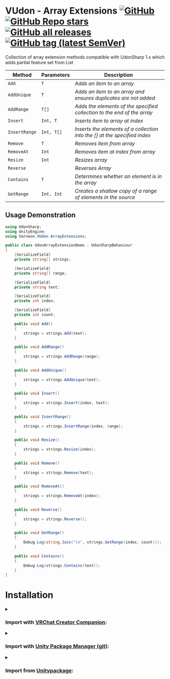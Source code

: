 <div>

# VUdon - Array Extensions [![GitHub](https://img.shields.io/github/license/Varneon/VUdon-ArrayExtensions?color=blue&label=License&style=flat)](https://github.com/Varneon/VUdon-ArrayExtensions/blob/main/LICENSE) [![GitHub Repo stars](https://img.shields.io/github/stars/Varneon/VUdon-ArrayExtensions?style=flat&label=Stars)](https://github.com/Varneon/VUdon-ArrayExtensions/stargazers) [![GitHub all releases](https://img.shields.io/github/downloads/Varneon/VUdon-ArrayExtensions/total?color=blue&label=Downloads&style=flat)](https://github.com/Varneon/VUdon-ArrayExtensions/releases) [![GitHub tag (latest SemVer)](https://img.shields.io/github/v/tag/Varneon/VUdon-ArrayExtensions?color=blue&label=Release&sort=semver&style=flat)](https://github.com/Varneon/VUdon-ArrayExtensions/releases/latest)

</div>

Collection of array extension methods compatible with UdonSharp 1.x which adds partial feature set from List
  
| **Method** | **Parameters** | **Description** |
| - | - | - |
| `Add` | `T` | *Adds an item to an array* |
| `AddUnique` | `T` | *Adds an item to an array and ensures duplicates are not added* |
| `AddRange` | `T[]` | *Adds the elements of the specified collection to the end of the array* |
| `Insert` | `Int, T` | *Inserts item to array at index* |
| `InsertRange` | `Int, T[]` | *Inserts the elements of a collection into the <T>[] at the specified index* |
| `Remove` | `T` | *Removes item from array* |
| `RemoveAt` | `Int` | *Removes item at index from array* |
| `Resize` | `Int` | *Resizes array* |
| `Reverse` | | *Reverses Array* |
| `Contains` | `T` | *Determines whether an element is in the array* |
| `GetRange` | `Int, Int` | *Creates a shallow copy of a range of elements in the source* |

## Usage Demonstration
```csharp
using UdonSharp;
using UnityEngine;
using Varneon.VUdon.ArrayExtensions;

public class UdonArrayExtensionDemo : UdonSharpBehaviour
{
    [SerializeField]
    private string[] strings;

    [SerializeField]
    private string[] range;

    [SerializeField]
    private string text;

    [SerializeField]
    private int index;

    [SerializeField]
    private int count;

    public void Add()
    {
        strings = strings.Add(text);
    }

    public void AddRange()
    {
        strings = strings.AddRange(range);
    }

    public void AddUnique()
    {
        strings = strings.AddUnique(text);
    }

    public void Insert()
    {
        strings = strings.Insert(index, text);
    }

    public void InsertRange()
    {
        strings = strings.InsertRange(index, range);
    }

    public void Resize()
    {
        strings = strings.Resize(index);
    }

    public void Remove()
    {
        strings = strings.Remove(text);
    }

    public void RemoveAt()
    {
        strings = strings.RemoveAt(index);
    }

    public void Reverse()
    {
        strings = strings.Reverse();
    }

    public void GetRange()
    {
        Debug.Log(string.Join("\n", strings.GetRange(index, count)));
    }

    public void Contains()
    {
        Debug.Log(strings.Contains(text));
    }
}

```

# Installation

<details><summary>

### Import with [VRChat Creator Companion](https://vcc.docs.vrchat.com/vpm/packages#user-packages):</summary>

> 1. Download `com.varneon.vudon.array-extensions.zip` from [here](https://github.com/Varneon/VUdon-ArrayExtensions/archive/refs/heads/main.zip)
> 2. Unpack the .zip somewhere
> 3. In VRChat Creator Companion, navigate to `Settings` > `User Packages` > `Add`
> 4. Navigate to the unpacked folder, `com.varneon.vudon.array-extensions` and click `Select Folder`
> 5. `VUdon - Array Extensions` should now be visible under `Local User Packages` in the project view in VRChat Creator Companion
> 6. Click `Add`

</details><details><summary>

### Import with [Unity Package Manager (git)](https://docs.unity3d.com/2019.4/Documentation/Manual/upm-ui-giturl.html):</summary>

> 1. In the Unity toolbar, select `Window` > `Package Manager` > `[+]` > `Add package from git URL...` 
> 2. Paste the following link: `https://github.com/Varneon/VUdon-ArrayExtensions.git?path=/Packages/com.varneon.vudon.array-extensions`

</details><details><summary>

### Import from [Unitypackage](https://docs.unity3d.com/2019.4/Documentation/Manual/AssetPackagesImport.html):</summary>

> 1. Download latest `com.varneon.vudon.array-extensions.unitypackage` from [here](https://github.com/Varneon/VUdon-ArrayExtensions/releases/latest)
> 2. Import the downloaded .unitypackage into your Unity project

</details>
